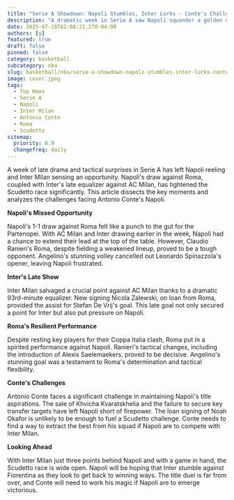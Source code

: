 ```yaml
---
title: "Serie A Showdown: Napoli Stumbles, Inter Lurks - Conte's Challenge"
description: "A dramatic week in Serie A saw Napoli squander a golden opportunity, while Inter gained ground. Is Conte's Napoli project already facing a crisis?"
date: 2025-07-18T02:08:21.270-04:00
authors: [y]
featured: true
draft: false
pinned: false
category: basketball
subcategory: nba
slug: basketball/nba/serie-a-showdown-napoli-stumbles-inter-lurks-conte-s-challenge
image: cover.jpeg
tags:
  - Top News
  - Serie A
  - Napoli
  - Inter Milan
  - Antonio Conte
  - Roma
  - Scudetto
sitemap:
  priority: 0.9
  changefreq: daily
---
```


A week of late drama and tactical surprises in Serie A has left Napoli reeling and Inter Milan sensing an opportunity.  Napoli's draw against Roma, coupled with Inter's late equalizer against AC Milan, has tightened the Scudetto race significantly.  This article dissects the key moments and analyzes the challenges facing Antonio Conte's Napoli.

**Napoli's Missed Opportunity**

Napoli's 1-1 draw against Roma felt like a punch to the gut for the Partenopei.  With AC Milan and Inter drawing earlier in the week, Napoli had a chance to extend their lead at the top of the table. However, Claudio Ranieri's Roma, despite fielding a weakened lineup, proved to be a tough opponent. Angelino's stunning volley cancelled out Leonardo Spinazzola's opener, leaving Napoli frustrated.

**Inter's Late Show**

Inter Milan salvaged a crucial point against AC Milan thanks to a dramatic 93rd-minute equalizer.  New signing Nicola Zalewski, on loan from Roma, provided the assist for Stefan De Vrij's goal. This late goal not only secured a point for Inter but also put pressure on Napoli.

**Roma's Resilient Performance**

Despite resting key players for their Coppa Italia clash, Roma put in a spirited performance against Napoli.  Ranieri's tactical changes, including the introduction of Alexis Saelemaekers, proved to be decisive. Angelino's stunning goal was a testament to Roma's determination and tactical flexibility.

**Conte's Challenges**

Antonio Conte faces a significant challenge in maintaining Napoli's title aspirations.  The sale of Khvicha Kvaratskhelia and the failure to secure key transfer targets have left Napoli short of firepower. The loan signing of Noah Okafor is unlikely to be enough to fuel a Scudetto challenge. Conte needs to find a way to extract the best from his squad if Napoli are to compete with Inter Milan.

**Looking Ahead**

With Inter Milan just three points behind Napoli and with a game in hand, the Scudetto race is wide open.  Napoli will be hoping that Inter stumble against Fiorentina as they look to get back to winning ways.  The title duel is far from over, and Conte will need to work his magic if Napoli are to emerge victorious.